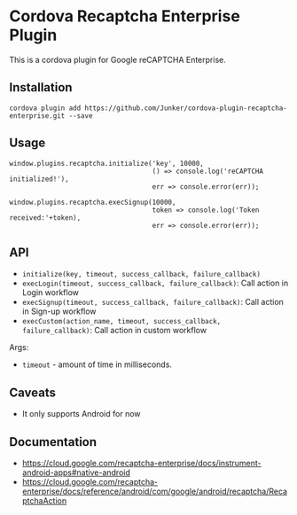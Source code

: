 # Cordova Recaptcha Enterprise Plugin

This is a cordova plugin for Google reCAPTCHA Enterprise.

## Installation
```
cordova plugin add https://github.com/Junker/cordova-plugin-recaptcha-enterprise.git --save
```

## Usage

```
window.plugins.recaptcha.initialize('key', 10000, 
                                    () => console.log('reCAPTCHA initialized!'),
									err => console.error(err));

window.plugins.recaptcha.execSignup(10000, 
                                    token => console.log('Token received:'+token), 
                                    err => console.error(err));

```

## API

- `initialize(key, timeout, success_callback, failure_callback)`
- `execLogin(timeout, success_callback, failure_callback)`: Call action in Login workflow
- `execSignup(timeout, success_callback, failure_callback)`: Call action in Sign-up workflow 
- `execCustom(action_name, timeout, success_callback, failure_callback)`: Call action in custom workflow

Args:
- `timeout` - amount of time in milliseconds.

## Caveats

- It only supports Android for now


## Documentation
- https://cloud.google.com/recaptcha-enterprise/docs/instrument-android-apps#native-android
- https://cloud.google.com/recaptcha-enterprise/docs/reference/android/com/google/android/recaptcha/RecaptchaAction
